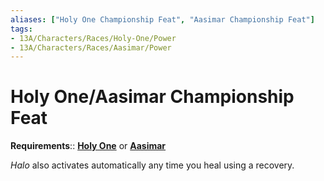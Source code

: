 ```yaml
---
aliases: ["Holy One Championship Feat", "Aasimar Championship Feat"]
tags:
- 13A/Characters/Races/Holy-One/Power
- 13A/Characters/Races/Aasimar/Power
---
```

# Holy One/Aasimar Championship Feat

**Requirements**:: **[Holy One](../Holy%20One-Aasimar.md)** or **[Aasimar](../Holy%20One-Aasimar.md)**

*Halo* also activates automatically any time you heal using a recovery.
